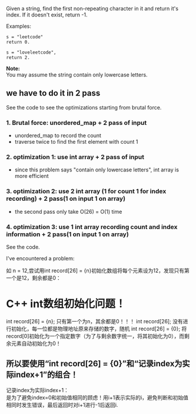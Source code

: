 Given a string, find the first non-repeating character in it and return it's index. If it doesn't exist, return -1.

Examples:

	s = "leetcode"
	return 0.

	s = "loveleetcode",
	return 2.
**Note:**  
You may assume the string contain only lowercase letters.

## we have to do it in 2 pass

See the code to see the optimizations starting from brutal force.

### 1. Brutal force: unordered_map + 2 pass of input

+ unordered_map to record the count
+ traverse twice to find the first element with count 1

### 2. optimization 1: use int array + 2 pass of input

+ since this problem says "contain only lowercase letters", int array is more efficient

### 3. optimization 2: use 2 int array (1 for count 1 for index recording) + 2 pass(1 on input 1 on array)

+ the second pass only take O(26) = O(1) time

### 4. optimization 3: use 1 int array recording count and index information + 2 pass(1 on input 1 on array)

See the code.

I've encountered a problem:  

如 n = 12,尝试用int record[26] = {n}初始化数组将每个元素设为12，发现只有第一个是12，剩余都是0：

# C++ int数组初始化问题！

int record[26] = {n}; 只有第一个为n，其余都是0！！！
int record[26];		  没有进行初始化，每一位都是物理地址原来存储的数字，随机
int record[26] = {0}; 将record[0]初始化为一个指定数字（为了与剩余数字统一，将其初始化为0），而剩余元素自动初始化为0！

## 所以要使用“int record[26] = {0}”和“记录index为实际index+1”的组合！

记录index为实际index+1：  
是为了避免index=0和初始值相同的顾虑！用i+1表示实际的i，避免判断和初始值相同时发生错误，最后返回时对i+1进行-1后返回i.